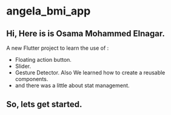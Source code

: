 # angela_bmi_app
## Hi, Here is is Osama Mohammed Elnagar.
A new Flutter project to learn the use of :
- Floating action button.
- Slider.
- Gesture Detector.
  Also We learned how to create a reusable components.
- and there was a little about stat management.
## So, lets get started.
